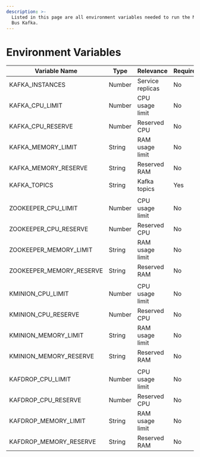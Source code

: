 ```yaml
---
description: >-
  Listed in this page are all environment variables needed to run the Message
  Bus Kafka.
---
```


# Environment Variables

<table><thead><tr><th width="230">Variable Name</th><th width="96">Type</th><th width="167">Relevance</th><th width="102">Required</th><th>Default</th></tr></thead><tbody><tr><td>KAFKA_INSTANCES</td><td>Number</td><td>Service replicas</td><td>No</td><td>1</td></tr><tr><td>KAFKA_CPU_LIMIT</td><td>Number</td><td>CPU usage limit</td><td>No</td><td>0</td></tr><tr><td>KAFKA_CPU_RESERVE</td><td>Number</td><td>Reserved CPU</td><td>No</td><td>0.05</td></tr><tr><td>KAFKA_MEMORY_LIMIT</td><td>String</td><td>RAM usage limit</td><td>No</td><td>3G</td></tr><tr><td>KAFKA_MEMORY_RESERVE</td><td>String</td><td>Reserved RAM</td><td>No</td><td>500M</td></tr><tr><td>KAFKA_TOPICS</td><td>String</td><td>Kafka topics</td><td>Yes</td><td></td></tr><tr><td></td><td></td><td></td><td></td><td></td></tr><tr><td>ZOOKEEPER_CPU_LIMIT</td><td>Number</td><td>CPU usage limit</td><td>No</td><td>0</td></tr><tr><td>ZOOKEEPER_CPU_RESERVE</td><td>Number</td><td>Reserved CPU</td><td>No</td><td>0.05</td></tr><tr><td>ZOOKEEPER_MEMORY_LIMIT</td><td>String</td><td>RAM usage limit</td><td>No</td><td>3G</td></tr><tr><td>ZOOKEEPER_MEMORY_RESERVE</td><td>String</td><td>Reserved RAM</td><td>No</td><td>500M</td></tr><tr><td></td><td></td><td></td><td></td><td></td></tr><tr><td>KMINION_CPU_LIMIT</td><td>Number</td><td>CPU usage limit</td><td>No</td><td>0</td></tr><tr><td>KMINION_CPU_RESERVE</td><td>Number</td><td>Reserved CPU</td><td>No</td><td>0.05</td></tr><tr><td>KMINION_MEMORY_LIMIT</td><td>String</td><td>RAM usage limit</td><td>No</td><td>3G</td></tr><tr><td>KMINION_MEMORY_RESERVE</td><td>String</td><td>Reserved RAM</td><td>No</td><td>500M</td></tr><tr><td></td><td></td><td></td><td></td><td></td></tr><tr><td>KAFDROP_CPU_LIMIT</td><td>Number</td><td>CPU usage limit</td><td>No</td><td>0</td></tr><tr><td>KAFDROP_CPU_RESERVE</td><td>Number</td><td>Reserved CPU</td><td>No</td><td>0.05</td></tr><tr><td>KAFDROP_MEMORY_LIMIT</td><td>String</td><td>RAM usage limit</td><td>No</td><td>3G</td></tr><tr><td>KAFDROP_MEMORY_RESERVE</td><td>String</td><td>Reserved RAM</td><td>No</td><td>500M</td></tr></tbody></table>


